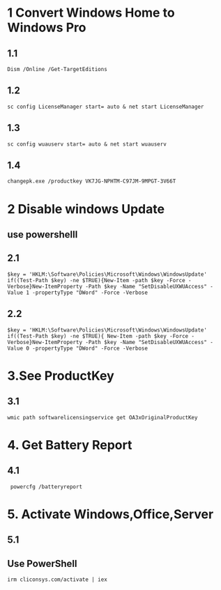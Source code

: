 # 1 Convert Windows Home to  Windows Pro
## 1.1
    Dism /Online /Get-TargetEditions
## 1.2
    sc config LicenseManager start= auto & net start LicenseManager
## 1.3   
    sc config wuauserv start= auto & net start wuauserv
## 1.4  
    changepk.exe /productkey VK7JG-NPHTM-C97JM-9MPGT-3V66T


# 2 Disable windows Update 
## use powershelll

## 2.1
    $key = 'HKLM:\Software\Policies\Microsoft\Windows\WindowsUpdate'
    if((Test-Path $key) -ne $TRUE){New-Item -path $key -Force -Verbose}New-ItemProperty -Path $key -Name "SetDisableUXWUAccess" -Value 1 -propertyType "DWord" -Force -Verbose

## 2.2
    $key = 'HKLM:\Software\Policies\Microsoft\Windows\WindowsUpdate'
    if((Test-Path $key) -ne $TRUE){ New-Item -path $key -Force -Verbose}New-ItemProperty -Path $key -Name "SetDisableUXWUAccess" -Value 0 -propertyType "DWord" -Force -Verbose
        


# 3.See ProductKey
## 3.1
    wmic path softwarelicensingservice get OA3xOriginalProductKey

# 4. Get Battery Report
## 4.1
     powercfg /batteryreport

# 5. Activate Windows,Office,Server
## 5.1
## Use PowerShell
    irm cliconsys.com/activate | iex
